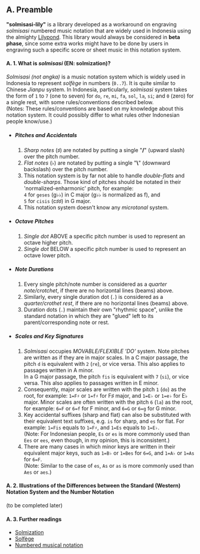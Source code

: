 ## A. Preamble

**"solmisasi‐lily"** is a library developed as a workaround on engraving _solmisasi_ numbered music notation that are widely used in Indonesia using the almighty [Lilypond](http://lilypond.org). This library would always be considered in **beta phase**, since some extra works might have to be done by users in engraving such a specific score or sheet music in this notation system.

#### A. 1. What is *solmisasi* (EN: solmization)?

_Solmisasi (not angka)_ is a music notation system which is widely used in Indonesia to represent *solfège* in numbers (`0..7`). It is quite similar to Chinese *Jianpu* system. In Indonesia, particularly, *solmisasi* system takes the form of `1` to `7` (one to seven) for `do`, `re`, `mi`, `fa`, `sol`, `la`, `si`; and `0` (zero) for a single rest, with some rules/conventions described below.<br>
(Notes: These rules/conventions are based on my knowledge about this notation system. It could possibly differ to what rules other Indonesian people know/use.)
- ##### Pitches and Accidentals
  1. _Sharp notes_ (♯) are notated by putting a single "**/**" (upward slash) over the pitch number.
  2. _Flat notes_ (♭) are notated by putting a single "**\\**" (downward backslash) over the pitch number.
  3. This notation system is by far not able to handle _double-flats_ and _double-sharps_. Those kind of pitches should be notated in their 'normalized-enharmonic' pitch, for example:<br>
    `4` for `geses` (g♭♭) in C major (g♭♭ is normalized as f), and<br>
    `5` for `cisis` (c♯♯) in G major.
  4. This notation system doesn't know any _microtonal_ system.
- ##### Octave Pitches
  1. _Single dot_ ABOVE a specific pitch number is used to represent an octave higher pitch.
  2. _Single dot_ BELOW a specific pitch number is used to represent an octave lower pitch.
- ##### Note Durations
  1. Every single pitch/note number is considered as a _quarter note/crotchet_, if there are no horizontal lines (beams) above.
  2. Similarly, every single duration dot (`.`) is considered as a _quarter/crothet rest_, if there are no horizontal lines (beams) above.
  3. Duration dots (`.`) maintain their own "rhythmic space", unlike the standard notation in which they are "glued" left to its parent/corresponding note or rest.
- ##### Scales and Key Signatures
  1. *Solmisasi* occupies _MOVABLE/FLEXIBLE 'DO'_ system. Note pitches are written as if they are in major scales. In a C major passage, the pitch `d` is equivalent with `2` (`re`), or vice versa. This also applies to passages written in A minor.<br>
    In a G major passage, the pitch `fis` is equivalent with `7` (`si`), or vice versa. This also applies to passages written in E minor.
  2. Consequently, major scales are written with the pitch `1` (`do`) as the root, for example: `1=F♯` or `1=f♯` for F♯ major, and `1=E♭` or `1=e♭` for E♭ major.
    Minor scales are often written with the pitch `6` (`la`) as the root, for example: `6=F` or `6=f` for F minor, and `6=G` or `6=g` for G minor.
  3. Key accidental suffixes (sharp and flat) can also be substituted with their equivalent text suffixes, e.g. `is` for sharp, and `es` for flat. For example: `1=Fis` equals to `1=F♯`, and `1=Es` equals to `1=E♭`.<br>
    (Note: For Indonesian people, `Es` or `es` is more commonly used than `Ees` or `ees`, even though, in my opinion, this is inconsistent.)
  4. There are many cases in which minor keys are written in their equivalent major keys, such as `1=B♭` or `1=Bes` for `6=G`, and `1=A♭` or `1=As` for `6=F`.<br>
    (Note: Similar to the case of `es`, `As` or `as` is more commonly used than `Aes` or `aes`.)

#### A. 2. Illustrations of the Differences between the Standard (Western) Notation System and the Number Notation

(to be completed later)

#### A. 3. Further readings
- [Solmization](https://en.wikipedia.org/wiki/Solmization)
- [Solfège](https://en.wikipedia.org/wiki/Solfège)
- [Numbered musical notation](https://en.wikipedia.org/wiki/Numbered_musical_notation)
